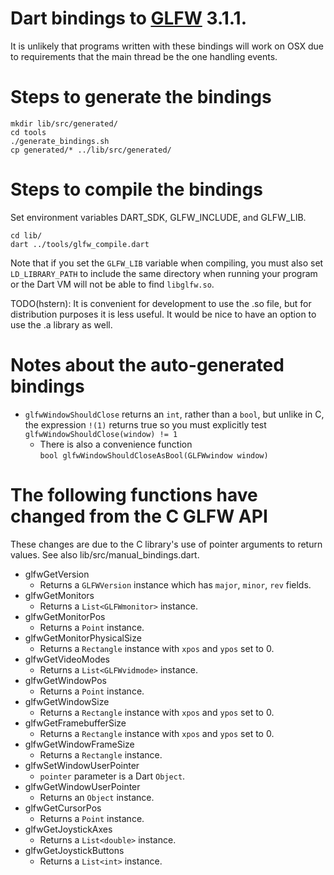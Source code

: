 # Dart bindings to [GLFW](http://glfw.org/) 3.1.1.

It is unlikely that programs written with these bindings will work on OSX due to
requirements that the main thread be the one handling events.

# Steps to generate the bindings
```shell
mkdir lib/src/generated/
cd tools
./generate_bindings.sh
cp generated/* ../lib/src/generated/
```
# Steps to compile the bindings

Set environment variables DART_SDK, GLFW_INCLUDE, and GLFW_LIB.

```shell
cd lib/
dart ../tools/glfw_compile.dart
```

Note that if you set the `GLFW_LIB` variable when compiling, you must also set
`LD_LIBRARY_PATH` to include the same directory when running your program or
the Dart VM will not be able to find `libglfw.so`.

TODO(hstern): It is convenient for development to use the .so file,
but for distribution purposes it is less useful. It would be nice to have an
option to use the .a library as well.

# Notes about the auto-generated bindings

- `glfwWindowShouldClose` returns an `int`, rather than a `bool`, but unlike
  in C, the expression `!(1)` returns true so you must explicitly test
    `glfwWindowShouldClose(window) != 1`
  - There is also a convenience function\
      `bool glfwWindowShouldCloseAsBool(GLFWwindow window)`

# The following functions have changed from the C GLFW API
These changes are due to the C library's use of pointer arguments to return
values. See also lib/src/manual\_bindings.dart.

- glfwGetVersion
  - Returns a `GLFWVersion` instance which has `major`, `minor`, `rev` fields.
- glfwGetMonitors
  - Returns a `List<GLFWmonitor>` instance.
- glfwGetMonitorPos
  - Returns a `Point` instance.
- glfwGetMonitorPhysicalSize
  - Returns a `Rectangle` instance with `xpos` and `ypos` set to 0.
- glfwGetVideoModes
  - Returns a `List<GLFWvidmode>` instance.
- glfwGetWindowPos
  - Returns a `Point` instance.
- glfwGetWindowSize
  - Returns a `Rectangle` instance with `xpos` and `ypos` set to 0.
- glfwGetFramebufferSize
  - Returns a `Rectangle` instance with `xpos` and `ypos` set to 0.
- glfwGetWindowFrameSize
  - Returns a `Rectangle` instance.
- glfwSetWindowUserPointer
  - `pointer` parameter is a Dart `Object`.
- glfwGetWindowUserPointer
  - Returns an `Object` instance.
- glfwGetCursorPos
  - Returns a `Point` instance.
- glfwGetJoystickAxes
  - Returns a `List<double>` instance.
- glfwGetJoystickButtons
  - Returns a `List<int>` instance.

